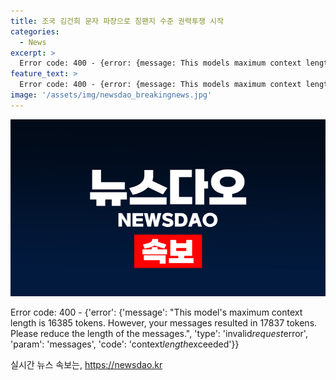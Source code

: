 ```yaml
---
title: 조국 김건희 문자 파장으로 침팬지 수준 권력투쟁 시작
categories:
  - News
excerpt: >
  Error code: 400 - {error: {message: This models maximum context length is 16385 tokens. However, your messages resulted in 16915 tokens. Please reduce the length of the messages., type: invalid_request_error, param: messages, code: context_length_exceeded}}
feature_text: >
  Error code: 400 - {error: {message: This models maximum context length is 16385 tokens. However, your messages resulted in 16915 tokens. Please reduce the length of the messages., type: invalid_request_error, param: messages, code: context_length_exceeded}}
image: '/assets/img/newsdao_breakingnews.jpg'
---
```


<p><img src="/assets/img/newsdao_breakingnews.jpg" alt="firstkoreanews 속보" /></p>

<p>Error code: 400 - {'error': {'message': "This model's maximum context length is 16385 tokens. However, your messages resulted in 17837 tokens. Please reduce the length of the messages.", 'type': 'invalid<em>request</em>error', 'param': 'messages', 'code': 'context<em>length</em>exceeded'}}</p>
실시간 뉴스 속보는, <a href="https://newsdao.kr" rel="dofollow">https://newsdao.kr</a>


